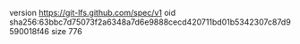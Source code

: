 version https://git-lfs.github.com/spec/v1
oid sha256:63bbc7d75073f2a6348a7d6e9888cecd420711bd01b5342307c87d9590018f46
size 776
